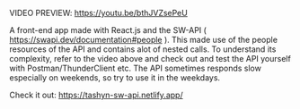 VIDEO PREVIEW: https://youtu.be/bthJVZsePeU

A front-end app made with React.js and the SW-API ( https://swapi.dev/documentation#people ). This made use of the people resources of the API and contains alot of nested calls. To understand its complexity, refer to the video above and check out and test the API yourself with Postman/ThunderClient etc. The API sometimes responds slow especially on weekends, so try to use it in the weekdays.

Check it out: https://tashyn-sw-api.netlify.app/
